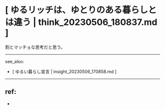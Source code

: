 # [ ゆるリッチは、ゆとりのある暮らしとは違う | think_20230506_180837.md ]

割とマッチョな思考だと思う。

---
see_also:
- [ ゆるい暮らし宣言 | insight_20230506_170858.md ]

---
ref:
-
-


